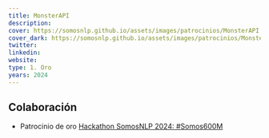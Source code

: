 ```yaml
---
title: MonsterAPI
description:
cover: https://somosnlp.github.io/assets/images/patrocinios/MonsterAPI.png
cover_dark: https://somosnlp.github.io/assets/images/patrocinios/MonsterAPI.png
twitter: 
linkedin:
website: 
type: 1. Oro
years: 2024
---
```


## Colaboración

- Patrocinio de oro [Hackathon SomosNLP 2024: #Somos600M](https://somosnlp.org/hackathon)

<div class="flex justify-center">
<SponsorInfo sponsor="MonsterAPI" url="http://somosnlp.org/patrocinios/monsterapi"
logo="https://somosnlp.github.io/assets/images/patrocinios/MonsterAPI.jpeg"
logo_dark="https://somosnlp.github.io/assets/images/patrocinios/MonsterAPI.jpeg" />
</div>

<!-- TODO -->
